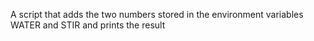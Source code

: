 A script that adds the two numbers stored in the environment variables WATER and STIR and prints the result
